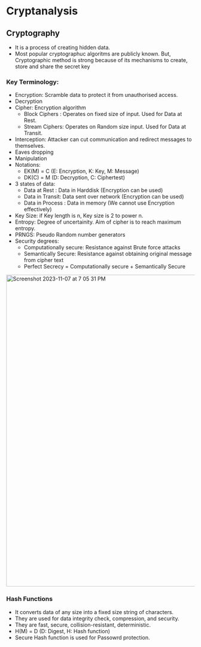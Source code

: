 # Cryptanalysis

## Cryptography
- It is a process of creating hidden data.
- Most popular cryptographuc algoritms are publicly known. But, Cryptographic method is strong because of its mechanisms to create, store and share the secret key
### Key Terminology:
- Encryption: Scramble data to protect it from unauthorised access.
- Decryption
- Cipher: Encryption algorithm
  - Block Ciphers : Operates on fixed size of input. Used for Data at Rest.
  - Stream Ciphers: Operates on Random size input. Used for Data at Transit.
- Interception: Attacker can cut communication and redirect messages to themselves.
- Eaves dropping
- Manipulation
- Notations:
  - EK(M) = C (E: Encryption, K: Key, M: Message)
  - DK(C) = M (D: Decryption, C: Ciphertest)
- 3 states of data:
  - Data at Rest : Data in Harddisk (Encryption can be used)
  - Data in Transit: Data sent over network (Encryption can be used)
  - Data in Process : Data in memory (We cannot use Encryption effectively)
- Key Size: if Key length is n, Key size is 2 to power n. 
- Entropy: Degree of uncertainity. Aim of cipher is to reach maximum entropy.
- PRNGS: Pseudo Random number generators
- Security degrees:
  - Computationally secure: Resistance against Brute force attacks
  - Semantically Secure: Resistance against obtaining original message from cipher text
  - Perfect Secrecy = Computationally secure + Semantically Secure
<img width="834" alt="Screenshot 2023-11-07 at 7 05 31 PM" src="https://github.com/Vamckis/Cryptanalysis/assets/71128825/0fb8196b-37a4-4f13-8e61-8879d90a5ad4">
 
### Hash Functions
- It converts data of any size into a fixed size string of characters.
- They are used for data integrity check, compression, and security.
- They are fast, secure, collision-resistant, deterministic.
- H(M) = D (D: Digest, H: Hash function)
- Secure Hash function is used for Passowrd protection.
